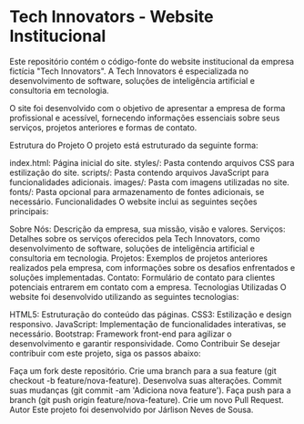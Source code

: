 # Tech Innovators - Website Institucional
Este repositório contém o código-fonte do website institucional da empresa fictícia "Tech Innovators". A Tech Innovators é especializada no desenvolvimento de software, soluções de inteligência artificial e consultoria em tecnologia.

O site foi desenvolvido com o objetivo de apresentar a empresa de forma profissional e acessível, fornecendo informações essenciais sobre seus serviços, projetos anteriores e formas de contato.

Estrutura do Projeto
O projeto está estruturado da seguinte forma:

index.html: Página inicial do site.
styles/: Pasta contendo arquivos CSS para estilização do site.
scripts/: Pasta contendo arquivos JavaScript para funcionalidades adicionais.
images/: Pasta com imagens utilizadas no site.
fonts/: Pasta opcional para armazenamento de fontes adicionais, se necessário.
Funcionalidades
O website inclui as seguintes seções principais:

Sobre Nós: Descrição da empresa, sua missão, visão e valores.
Serviços: Detalhes sobre os serviços oferecidos pela Tech Innovators, como desenvolvimento de software, soluções de inteligência artificial e consultoria em tecnologia.
Projetos: Exemplos de projetos anteriores realizados pela empresa, com informações sobre os desafios enfrentados e soluções implementadas.
Contato: Formulário de contato para clientes potenciais entrarem em contato com a empresa.
Tecnologias Utilizadas
O website foi desenvolvido utilizando as seguintes tecnologias:

HTML5: Estruturação do conteúdo das páginas.
CSS3: Estilização e design responsivo.
JavaScript: Implementação de funcionalidades interativas, se necessário.
Bootstrap: Framework front-end para agilizar o desenvolvimento e garantir responsividade.
Como Contribuir
Se desejar contribuir com este projeto, siga os passos abaixo:

Faça um fork deste repositório.
Crie uma branch para a sua feature (git checkout -b feature/nova-feature).
Desenvolva suas alterações.
Commit suas mudanças (git commit -am 'Adiciona nova feature').
Faça push para a branch (git push origin feature/nova-feature).
Crie um novo Pull Request.
Autor
Este projeto foi desenvolvido por Járlison Neves de Sousa.